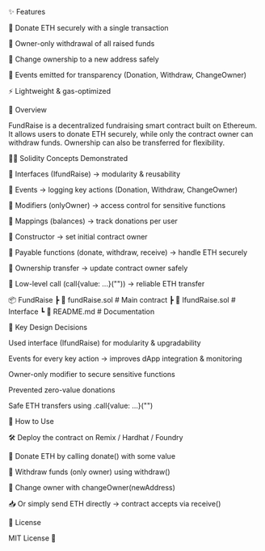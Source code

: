 ✨ Features

💸 Donate ETH securely with a single transaction

👑 Owner-only withdrawal of all raised funds

🔄 Change ownership to a new address safely

📜 Events emitted for transparency (Donation, Withdraw, ChangeOwner)

⚡ Lightweight & gas-optimized




📖 Overview

FundRaise is a decentralized fundraising smart contract built on Ethereum. It allows users to donate ETH securely, while only the contract owner can withdraw funds. Ownership can also be transferred for flexibility.




🧑‍💻 Solidity Concepts Demonstrated

📌 Interfaces (IfundRaise) → modularity & reusability

📌 Events → logging key actions (Donation, Withdraw, ChangeOwner)

📌 Modifiers (onlyOwner) → access control for sensitive functions

📌 Mappings (balances) → track donations per user

📌 Constructor → set initial contract owner

📌 Payable functions (donate, withdraw, receive) → handle ETH securely

📌 Ownership transfer → update contract owner safely

📌 Low-level call (call{value: ...}("")) → reliable ETH transfer




📦 FundRaise
 ┣ 📜 fundRaise.sol        # Main contract
 ┣ 📜 IfundRaise.sol       # Interface
 ┗ 📜 README.md            # Documentation




🔑 Key Design Decisions

Used interface (IfundRaise) for modularity & upgradability

Events for every key action → improves dApp integration & monitoring

Owner-only modifier to secure sensitive functions

Prevented zero-value donations

Safe ETH transfers using .call{value: ...}("")




🚀 How to Use

🛠 Deploy the contract on Remix / Hardhat / Foundry

💸 Donate ETH by calling donate() with some value

👑 Withdraw funds (only owner) using withdraw()

🔄 Change owner with changeOwner(newAddress)

📥 Or simply send ETH directly → contract accepts via receive()


📜 License

MIT License 📝
